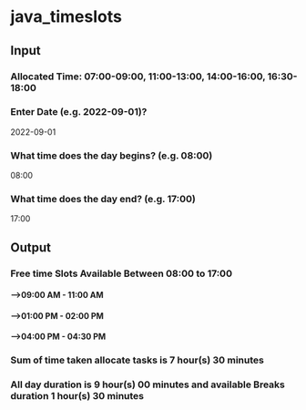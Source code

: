 # java_timeslots
<h2>Input</h2>
<h3>Allocated Time: 07:00-09:00, 11:00-13:00, 14:00-16:00, 16:30-18:00</h3>
<h3>Enter Date (e.g. 2022-09-01)?</h3>
2022-09-01
<br>
<h3>What time does the day begins?  (e.g. 08:00)</h3>
08:00
<br>
<h3>What time does the day end?  (e.g. 17:00)</h3>
17:00
<br>
<h2>Output</h2> 
<h3>Free time Slots Available Between 08:00 to 17:00</h3>
<h4>-->09:00 AM - 11:00 AM</h4>

<h4>-->01:00 PM - 02:00 PM</h4>

<h4>-->04:00 PM - 04:30 PM</h4>


<h3>Sum of time taken allocate tasks is 7 hour(s) 30 minutes</h3>
<h3>All day duration is 9 hour(s) 00 minutes and available Breaks duration 1 hour(s) 30 minutes</h3>